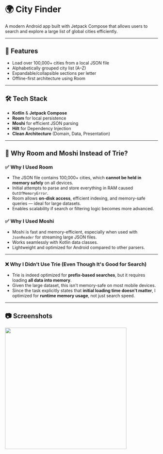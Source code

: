 # 🌍 City Finder

A modern Android app built with Jetpack Compose that allows users to search and explore a large list of global cities efficiently.

---

## 🚀 Features

- Load over 100,000+ cities from a local JSON file
- Alphabetically grouped city list (A–Z)
- Expandable/collapsible sections per letter
- Offline-first architecture using Room

---

## 🛠 Tech Stack

- **Kotlin** & **Jetpack Compose**
- **Room** for local persistence
- **Moshi** for efficient JSON parsing
- **Hilt** for Dependency Injection
- **Clean Architecture** (Domain, Data, Presentation)

---

## 🤔 Why Room and Moshi Instead of Trie?

### ✅ Why I Used **Room**

- The JSON file contains 100,000+ cities, which **cannot be held in memory safely** on all devices.
- Initial attempts to parse and store everything in RAM caused `OutOfMemoryError`.
- Room allows **on-disk access**, efficient indexing, and memory-safe queries — ideal for large datasets.
- Enables scalability if search or filtering logic becomes more advanced.

### ✅ Why I Used **Moshi**

- Moshi is fast and memory-efficient, especially when used with `JsonReader` for streaming large JSON files.
- Works seamlessly with Kotlin data classes.
- Lightweight and optimized for Android compared to other parsers.

---

### ❌ Why I Didn’t Use **Trie** (Even Though It's Good for Search)

- Trie is indeed optimized for **prefix-based searches**, but it requires loading **all data into memory**.
- Given the large dataset, this isn't memory-safe on most mobile devices.
- Since the task explicitly states that **initial loading time doesn't matter**, I optimized for **runtime memory usage**, not just search speed.

---

## 📷 Screenshots

<img src="https://github.com/user-attachments/assets/5509b4ac-fcb6-4c88-841f-0235509b70e8" width="400"/>



